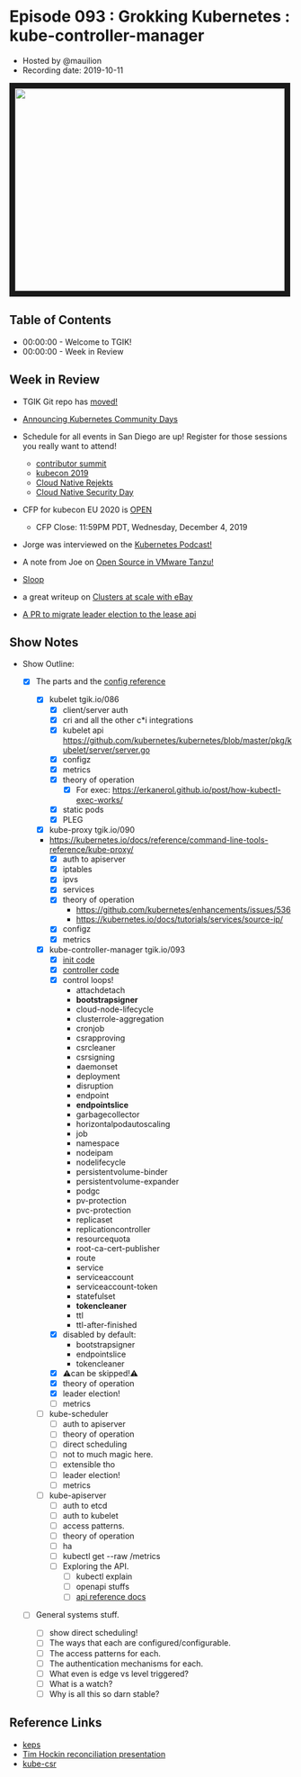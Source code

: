 # Episode 093 : Grokking Kubernetes : kube-controller-manager

- Hosted by @mauilion
- Recording date: 2019-10-11

<!--- Thumbnailed embed of the video, n8Xo_ghCIOSY is the video id from the youtube url --->

<a href="https://www.youtube.com/watch?v=78XQe6FdHac
" target="_blank"><img src="http://img.youtube.com/vi/78XQe6FdHac/hqdefault.jpg" width="480" height="360" border="10" /></a>

## Table of Contents

- 00:00:00 - Welcome to TGIK!
- 00:00:00 - Week in Review

## Week in Review

- TGIK Git repo has [moved!](https://github.com/vmware-tanzu/tgik)

- [Announcing Kubernetes Community Days](https://www.cncf.io/blog/2019/10/03/announcing-kubernetes-community-days/)

- Schedule for all events in San Diego are up! Register for those sessions you really want to attend!
    - [contributor summit](https://events19.linuxfoundation.org/events/kubernetes-contributor-summit-north-america-2019/program/schedule/)
    - [kubecon 2019](https://events19.linuxfoundation.org/events/kubecon-cloudnativecon-north-america-2019/schedule/)
    - [Cloud Native Rejekts](https://cfp.cloud-native.rejekts.io/cloud-native-rejekts-na-2019/schedule/)
    - [Cloud Native Security Day](https://events19.linuxfoundation.org/events/cloud-native-security-day-2019/program/schedule/)

- CFP for kubecon EU 2020 is [OPEN](https://linuxfoundation.smapply.io/prog/kccnceu2020/)
    - CFP Close: 11:59PM PDT, Wednesday, December 4, 2019

- Jorge was interviewed on the [Kubernetes Podcast!](https://kubernetespodcast.com/episode/074-community-and-contributor-experience/)

- A note from Joe on [Open Source in VMware Tanzu!](https://blogs.vmware.com/cloudnative/2019/10/01/open-source-in-vmware-tanzu/)

- [Sloop](https://github.com/salesforce/sloop)

- a great writeup on [Clusters at scale with eBay](https://tech.ebayinc.com/engineering/scalability-tuning-on-tess-io-cluster/)

- [A PR to migrate leader election to the lease api](https://github.com/kubernetes/kubernetes/pull/81030)



## Show Notes
- Show Outline:
    - [x] The parts and the [config reference](https://kubernetes.io/docs/reference/#config-reference)
        
        - [x] kubelet tgik.io/086
            - [x] client/server auth
            - [x] cri and all the other c\*i integrations
            - [x] kubelet api https://github.com/kubernetes/kubernetes/blob/master/pkg/kubelet/server/server.go
            - [x] configz
            - [x] metrics
            - [x] theory of operation
                - [x] For exec: https://erkanerol.github.io/post/how-kubectl-exec-works/
            - [x] static pods
            - [x] PLEG
              
        - [x] kube-proxy tgik.io/090
        - https://kubernetes.io/docs/reference/command-line-tools-reference/kube-proxy/
            - [x] auth to apiserver
            - [x] iptables
            - [x] ipvs
            - [x] services
            - [x] theory of operation
                - https://github.com/kubernetes/enhancements/issues/536
                - https://kubernetes.io/docs/tutorials/services/source-ip/
            - [x] configz
            - [x] metrics
        
        - [x] kube-controller-manager tgik.io/093
            - [x] [init code](https://github.com/kubernetes/kubernetes/blob/master/cmd/kube-controller-manager/app/controllermanager.go#L373) 
            - [x] [controller code](https://github.com/kubernetes/kubernetes/tree/master/pkg/controller)
            - [x] control loops!
                - attachdetach
                - **bootstrapsigner**
                - cloud-node-lifecycle
                - clusterrole-aggregation
                - cronjob
                - csrapproving
                - csrcleaner
                - csrsigning
                - daemonset
                - deployment
                - disruption
                - endpoint
                - **endpointslice**
                - garbagecollector
                - horizontalpodautoscaling
                - job
                - namespace
                - nodeipam
                - nodelifecycle
                - persistentvolume-binder
                - persistentvolume-expander
                - podgc
                - pv-protection
                - pvc-protection
                - replicaset
                - replicationcontroller
                - resourcequota
                - root-ca-cert-publisher
                - route
                - service
                - serviceaccount
                - serviceaccount-token
                - statefulset
                - **tokencleaner**
                - ttl
                - ttl-after-finished
            - [x] disabled by default:
                - bootstrapsigner
                - endpointslice
                - tokencleaner
            - [x] :warning:can be skipped!:warning:
            - [x] theory of operation
            - [x] leader election!
            - [ ] metrics
        
        - [ ] kube-scheduler
            - [ ] auth to apiserver
            - [ ] theory of operation
            - [ ] direct scheduling
            - [ ] not to much magic here.
            - [ ] extensible tho
            - [ ] leader election!
            - [ ] metrics
    
        - [ ] kube-apiserver
            - [ ] auth to etcd
            - [ ] auth to kubelet
            - [ ] access patterns.
            - [ ] theory of operation
            - [ ] ha
            - [ ] kubectl get --raw /metrics
            - [ ] Exploring the API.
                - [ ] kubectl explain
                - [ ] openapi stuffs
                - [ ] [api reference docs](https://kubernetes.io/docs/reference/using-api/api-concepts)
        
    - [ ] General systems stuff.
        - [ ] show direct scheduling!
        - [ ] The ways that each are configured/configurable.
        - [ ] The access patterns for each.
        - [ ] The authentication mechanisms for each.
        - [ ] What even is edge vs level triggered?
        - [ ] What is a watch?
        - [ ] Why is all this so darn stable?

## Reference Links
- [keps](https://github.com/kubernetes/enhancements)
- [Tim Hockin reconciliation presentation](https://speakerdeck.com/thockin/kubernetes-what-is-reconciliation)
- [kube-csr](https://github.com/JulienBalestra/kube-csr)
